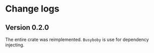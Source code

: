 # Change logs

## Version 0.2.0
The entire crate was reimplemented. `Busyboby` is use for dependency injecting.